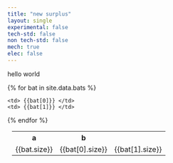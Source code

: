 ```yaml
---
title: "new surplus"
layout: single
experimental: false
tech-std: false
non tech-std: false
mech: true
elec: false
---
```


hello world  

<table style = "margin-left:10px">
  <tr>
    <th> a </th>
    <th> b </th>
  </tr>
  {% for bat in site.data.bats %}
  <td> {{bat.size}}</td>
  <td> {{bat[0].size}}</td>
  <td> {{bat[1].size}}</td>
  <tr>
    
    
    <td> {{bat[0]}} </td>
    <td> {{bat[1]}} </td>    
      
  </tr>
  {% endfor %}
</table>

